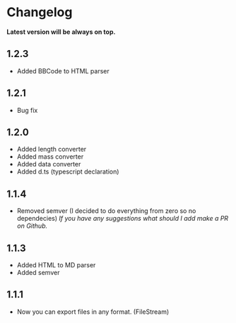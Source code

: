 # Changelog

**Latest version will be always on top.**

## 1.2.3

- Added BBCode to HTML parser

## 1.2.1

- Bug fix

## 1.2.0

- Added length converter
- Added mass converter
- Added data converter
- Added d.ts (typescript declaration)

## 1.1.4

- Removed semver (I decided to do everything from zero so no dependecies)
  _If you have any suggestions what should I add make a PR on Github._

## 1.1.3

- Added HTML to MD parser
- Added semver

## 1.1.1

- Now you can export files in any format. (FileStream)
